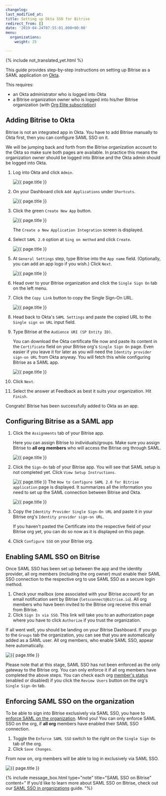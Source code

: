 ```yaml
---
changelog: 
last_modified_at: 
title: Setting up Okta SSO for Bitrise
redirect_from: []
date: '2019-04-24T07:55:01.000+00:00'
menu:
  organizations:
    weight: 25

---
```

{% include not_translated_yet.html %}

This guide provides step-by-step instructions on setting up Bitrise as a SAML application on [Okta](https://www.okta.com/).

This requires:

* an Okta administrator who is logged into Okta
* a Bitrise organization owner who is logged into his/her Bitrise organization (with [Org Elite subscription](https://www.bitrise.io/pricing/teams))

## Adding Bitrise to Okta

Bitrise is not an integrated app in Okta. You have to add Bitrise manually to Okta first, then you can configure SAML SSO on it.

We will be jumping back and forth from the Bitrise organization account to the Okta so make sure both pages are available. In practice this means the organization owner should be logged into Bitrise and the Okta admin should be logged into Okta.

 1. Log into Okta and click `Admin`.

    ![{{ page.title }}](/img/add-apps-okta.png)
 2. On your Dashboard click `Add Applications` under `Shortcuts`.

    ![{{ page.title }}](/img/okta-shortcuts.png)
 3. Click the green `Create New App` button.

    ![{{ page.title }}](/img/okta-create-new-app.png)

    The `Create a New Application Integration` screen is displayed.
 4. Select `SAML 2.0` option at `Sing on method` and click `Create`.

    ![{{ page.title }}](/img/okta-create-new-app-pop-up.png)
 5. At `General Settings` step, type Bitrise into the `App name` field. (Optionally, you can add an app logo if you wish.) Click `Next`.

    ![{{ page.title }}](/img/okta-general-settings.png)
 6. Head over to your Bitrise organization and click the `Single Sign On` tab on the left menu.
 7. Click the `Copy Link` button to copy the Single Sign-On URL.

    ![{{ page.title }}](/img/okta-bitrise-config.png)
 8. Head back to Okta's `SAML Settings` and paste the copied URL to the `Single sign on URL` input field.
 9. Type Bitrise at the `Audience URI (SP Entity ID)`.

    You can download the Okta certificate file now and paste its content in the `Certificate` field on your Bitrise org's `Single Sign On` page. Even easier if you leave it for later as you will need the `Identity provider sign-on URL` from Okta anyway. You will fetch this while configuring Bitrise as a SAML app.

    ![{{ page.title }}](/img/saml-settings-okta.jpg)
10. Click `Next`.
11. Select the answer at Feedback as best it suits your organization. Hit `Finish`.

Congrats! Bitrise has been successfully added to Okta as an app.

## Configuring Bitrise as a SAML app

1. Click the `Assignments` tab of your Bitrise app.

   Here you can assign Bitrise to individuals/groups. Make sure you assign Bitrise to **all org members** who will access the Bitrise org through SAML.

   ![{{ page.title }}](/img/okta-assign-user.png)
2. Click the `Sign-On` tab of your Bitrise app. You will see that SAML setup is not completed yet. Click `View Setup Instructions`.

   ![{{ page.title }}](/img/view-setup-instructions.png) The `How to Configure SAML 2.0 for Bitrise application` page is displayed. It summarizes all the information you need to set up the SAML connection between Bitrise and Okta.

   ![{{ page.title }}](/img/configure-bitrise-okta.jpg)
3. Copy the `Identity Provider Single Sign-On URL` and paste it in your Bitrise org's `Identity provider sign-on URL`.

   If you haven't pasted the Certificate into the respective field of your Bitrise org yet, you can do so now as it is displayed on this page.
4. Click `Configure SSO` on your Bitrise org.

## Enabling SAML SSO on Bitrise

Once SAML SSO has been set up between the app and the identity provider, all org members (including the org owner) must enable their SAML SSO connection to the respective org to use SAML SSO as a secure login method.

1. Check your mailbox (one associated with your Bitrise account) for an email notification sent by Bitrise (`letsconnect@bitrise.io`). All org members who have been invited to the Bitrise org receive this email from Bitrise.
2. Click `Sign In via SSO`. This link will take you to an authorization page where you have to click `Authorize` if you trust the organization.

If all went well, you should be landing on your Bitrise Dashboard. If you go to the `Groups` tab the organization, you can see that you are automatically added as a SAML user. All org members, who enable SAML SSO, appear here automatically.

![{{ page.title }}](/img/groups-saml-enabled.png)

Please note that at this stage, SAML SSO has not been enforced as the only gateway to the Bitrise org. You can only enforce it if all org members have completed the above steps. You can check each org [member's status](/team-management/organizations/saml-sso-in-organizations/#checking-saml-sso-statuses-on-bitrise) (enabled or disabled) if you click the `Review Users` button on the org's `Single Sign-On` tab.

## Enforcing SAML SSO on the organization

To be able to sign into Bitrise exclusively via SAML SSO, you have to [enforce SAML on the organization](https://devcenter.bitrise.io/team-management/organizations/saml-sso-in-organizations/#about-saml-sso-enforcement). Mind you! You can only enforce SAML SSO on the org, if **all org** members have enabled their SAML SSO connection.

1. Toggle the `Enforce SAML SSO` switch to the right on the `Single Sign On` tab of the org.
2. Click `Save Changes`.

From now on, org members will be able to log in exclusively via SAML SSO.

![{{ page.title }}](https://devcenter.bitrise.io/img/enforce-sso.png)

{% include message_box.html type="note" title="SAML SSO on Bitrise" content=" If you’d like to learn more about SAML SSO on Bitrise, check out our [SAML SSO in organizations](https://devcenter.bitrise.io/team-management/organizations/saml-sso-in-organizations/) guide. "%}